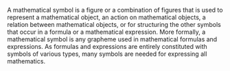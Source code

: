 A mathematical symbol is a figure or a combination of figures that is used to represent a mathematical object, an action on mathematical objects, a relation between mathematical objects, or for structuring the other symbols that occur in a formula or a mathematical expression. More formally, a mathematical symbol is any grapheme used in mathematical formulas and expressions. As formulas and expressions are entirely constituted with symbols of various types, many symbols are needed for expressing all mathematics.